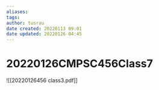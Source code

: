 ```yaml
---
aliases: 
tags:
author: tusrau
date created: 20220113 09:01
date updated: 20220126 04:45
---
```


# 20220126CMPSC456Class7
![[20220126456 class3.pdf]]